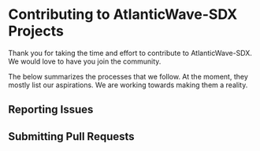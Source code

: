 # Contributing to AtlanticWave-SDX Projects

Thank you for taking the time and effort to contribute to
AtlanticWave-SDX.  We would love to have you join the community.

The below summarizes the processes that we follow.  At the moment,
they mostly list our aspirations.  We are working towards making them
a reality.

## Reporting Issues

## Submitting Pull Requests


